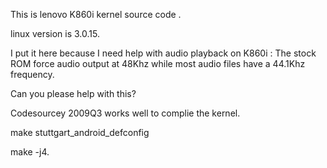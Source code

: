 This is lenovo K860i kernel source code .

linux version is 3.0.15.


I put it here because I need help with audio playback on K860i : The stock ROM force audio output at 48Khz while most audio files have a 44.1Khz frequency.

Can you please help with this?


Codesourcey 2009Q3 works well to complie the kernel.




make stuttgart_android_defconfig

make -j4.
